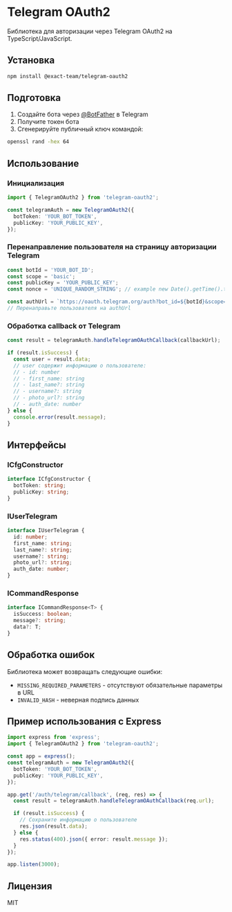 # Telegram OAuth2

Библиотека для авторизации через Telegram OAuth2 на TypeScript/JavaScript.

## Установка

```bash
npm install @exact-team/telegram-oauth2
```

## Подготовка

1. Создайте бота через [@BotFather](https://t.me/BotFather) в Telegram
2. Получите токен бота
3. Сгенерируйте публичный ключ командой:

```bash
openssl rand -hex 64
```

## Использование

### Инициализация

```typescript
import { TelegramOAuth2 } from 'telegram-oauth2';

const telegramAuth = new TelegramOAuth2({
  botToken: 'YOUR_BOT_TOKEN',
  publicKey: 'YOUR_PUBLIC_KEY',
});
```

### Перенаправление пользователя на страницу авторизации Telegram

```typescript
const botId = 'YOUR_BOT_ID';
const scope = 'basic';
const publicKey = 'YOUR_PUBLIC_KEY';
const nonce = 'UNIQUE_RANDOM_STRING'; // example new Date().getTime().toString()

const authUrl = `https://oauth.telegram.org/auth?bot_id=${botId}&scope=${scope}&public_key=${publicKey}&nonce=${nonce}`;
// Перенаправьте пользователя на authUrl
```

### Обработка callback от Telegram

```typescript
const result = telegramAuth.handleTelegramOAuthCallback(callbackUrl);

if (result.isSuccess) {
  const user = result.data;
  // user содержит информацию о пользователе:
  // - id: number
  // - first_name: string
  // - last_name?: string
  // - username?: string
  // - photo_url?: string
  // - auth_date: number
} else {
  console.error(result.message);
}
```

## Интерфейсы

### ICfgConstructor

```typescript
interface ICfgConstructor {
  botToken: string;
  publicKey: string;
}
```

### IUserTelegram

```typescript
interface IUserTelegram {
  id: number;
  first_name: string;
  last_name?: string;
  username?: string;
  photo_url?: string;
  auth_date: number;
}
```

### ICommandResponse

```typescript
interface ICommandResponse<T> {
  isSuccess: boolean;
  message?: string;
  data?: T;
}
```

## Обработка ошибок

Библиотека может возвращать следующие ошибки:

- `MISSING_REQUIRED_PARAMETERS` - отсутствуют обязательные параметры в URL
- `INVALID_HASH` - неверная подпись данных

## Пример использования с Express

```typescript
import express from 'express';
import { TelegramOAuth2 } from 'telegram-oauth2';

const app = express();
const telegramAuth = new TelegramOAuth2({
  botToken: 'YOUR_BOT_TOKEN',
  publicKey: 'YOUR_PUBLIC_KEY',
});

app.get('/auth/telegram/callback', (req, res) => {
  const result = telegramAuth.handleTelegramOAuthCallback(req.url);

  if (result.isSuccess) {
    // Сохраните информацию о пользователе
    res.json(result.data);
  } else {
    res.status(400).json({ error: result.message });
  }
});

app.listen(3000);
```

## Лицензия

MIT
